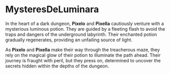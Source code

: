 # MysteresDeLuminara

In the heart of a dark dungeon, **Pixelo** and **Pixella** cautiously venture with a mysterious luminous potion. They are guided by a fleeting flash to avoid the traps and dangers of the underground labyrinth. Their enchanted potion gradually regenerates, providing an unfailing source of light.

As **Pixelo** and **Pixella** make their way through the treacherous maze, they rely on the magical glow of their potion to illuminate the path ahead. Their journey is fraught with peril, but they press on, determined to uncover the secrets hidden within the depths of the dungeon.


